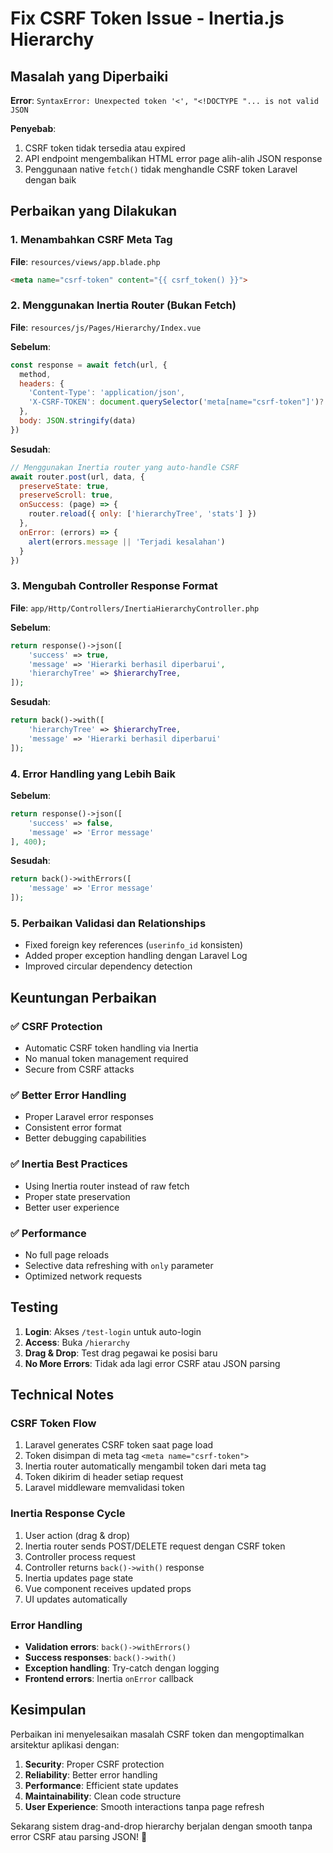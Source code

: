 # Fix CSRF Token Issue - Inertia.js Hierarchy

## Masalah yang Diperbaiki

**Error**: `SyntaxError: Unexpected token '<', "<!DOCTYPE "... is not valid JSON`

**Penyebab**: 
1. CSRF token tidak tersedia atau expired
2. API endpoint mengembalikan HTML error page alih-alih JSON response
3. Penggunaan native `fetch()` tidak menghandle CSRF token Laravel dengan baik

## Perbaikan yang Dilakukan

### 1. Menambahkan CSRF Meta Tag
**File**: `resources/views/app.blade.php`
```html
<meta name="csrf-token" content="{{ csrf_token() }}">
```

### 2. Menggunakan Inertia Router (Bukan Fetch)
**File**: `resources/js/Pages/Hierarchy/Index.vue`

**Sebelum**:
```javascript
const response = await fetch(url, {
  method,
  headers: {
    'Content-Type': 'application/json',
    'X-CSRF-TOKEN': document.querySelector('meta[name="csrf-token"]')?.getAttribute('content') || ''
  },
  body: JSON.stringify(data)
})
```

**Sesudah**:
```javascript
// Menggunakan Inertia router yang auto-handle CSRF
await router.post(url, data, {
  preserveState: true,
  preserveScroll: true,
  onSuccess: (page) => {
    router.reload({ only: ['hierarchyTree', 'stats'] })
  },
  onError: (errors) => {
    alert(errors.message || 'Terjadi kesalahan')
  }
})
```

### 3. Mengubah Controller Response Format
**File**: `app/Http/Controllers/InertiaHierarchyController.php`

**Sebelum**:
```php
return response()->json([
    'success' => true,
    'message' => 'Hierarki berhasil diperbarui',
    'hierarchyTree' => $hierarchyTree,
]);
```

**Sesudah**:
```php
return back()->with([
    'hierarchyTree' => $hierarchyTree,
    'message' => 'Hierarki berhasil diperbarui'
]);
```

### 4. Error Handling yang Lebih Baik
**Sebelum**:
```php
return response()->json([
    'success' => false,
    'message' => 'Error message'
], 400);
```

**Sesudah**:
```php
return back()->withErrors([
    'message' => 'Error message'
]);
```

### 5. Perbaikan Validasi dan Relationships
- Fixed foreign key references (`userinfo_id` konsisten)
- Added proper exception handling dengan Laravel Log
- Improved circular dependency detection

## Keuntungan Perbaikan

### ✅ **CSRF Protection**
- Automatic CSRF token handling via Inertia
- No manual token management required
- Secure from CSRF attacks

### ✅ **Better Error Handling**
- Proper Laravel error responses
- Consistent error format
- Better debugging capabilities

### ✅ **Inertia Best Practices**
- Using Inertia router instead of raw fetch
- Proper state preservation
- Better user experience

### ✅ **Performance**
- No full page reloads
- Selective data refreshing with `only` parameter
- Optimized network requests

## Testing

1. **Login**: Akses `/test-login` untuk auto-login
2. **Access**: Buka `/hierarchy` 
3. **Drag & Drop**: Test drag pegawai ke posisi baru
4. **No More Errors**: Tidak ada lagi error CSRF atau JSON parsing

## Technical Notes

### CSRF Token Flow
1. Laravel generates CSRF token saat page load
2. Token disimpan di meta tag `<meta name="csrf-token">`
3. Inertia router automatically mengambil token dari meta tag
4. Token dikirim di header setiap request
5. Laravel middleware memvalidasi token

### Inertia Response Cycle
1. User action (drag & drop)
2. Inertia router sends POST/DELETE request dengan CSRF token
3. Controller process request 
4. Controller returns `back()->with()` response
5. Inertia updates page state
6. Vue component receives updated props
7. UI updates automatically

### Error Handling
- **Validation errors**: `back()->withErrors()`
- **Success responses**: `back()->with()`
- **Exception handling**: Try-catch dengan logging
- **Frontend errors**: Inertia `onError` callback

## Kesimpulan

Perbaikan ini menyelesaikan masalah CSRF token dan mengoptimalkan arsitektur aplikasi dengan:

1. **Security**: Proper CSRF protection
2. **Reliability**: Better error handling  
3. **Performance**: Efficient state updates
4. **Maintainability**: Clean code structure
5. **User Experience**: Smooth interactions tanpa page refresh

Sekarang sistem drag-and-drop hierarchy berjalan dengan smooth tanpa error CSRF atau parsing JSON! 🎉
